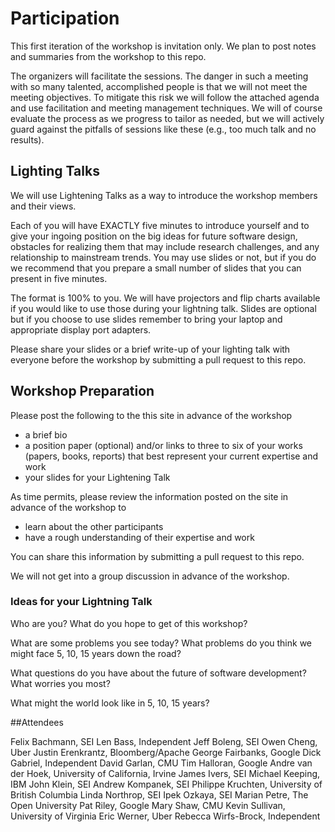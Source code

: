 # Participation

This first iteration of the workshop is invitation only.  We plan to post
notes and summaries from the workshop to this repo.

The organizers will facilitate the sessions.  The danger in such a meeting with so many talented, accomplished people is that we will not meet the meeting objectives.  To mitigate this risk we will follow the attached agenda and use facilitation and meeting management techniques.  We will of course evaluate the process as we progress to tailor as needed, but we will actively guard against the pitfalls of sessions like these (e.g., too much talk and no results).

## Lighting Talks

We will use Lightening Talks as a way to introduce the workshop members and their views.

Each of you will have EXACTLY five minutes to introduce yourself and to give your ingoing position on the big ideas for future software design, obstacles for realizing them that may include research challenges, and any relationship to mainstream trends.    You may use slides or not, but if you do we recommend that you prepare a small number of slides that you can present in five minutes.  

The format is 100% to you. We will have projectors and flip charts available if you would like to use
those during your lightning talk.  Slides are optional but if you choose
to use slides remember to bring your laptop and appropriate display port
adapters.

Please share your slides or a brief write-up of your lighting talk with
everyone before the workshop by submitting a pull request to this repo.

## Workshop Preparation

Please post the following to the this site in advance of the workshop
- a brief bio
- a position paper (optional) and/or links to three to six of your works (papers, books, reports) that best represent your current expertise and work
- your slides for your Lightening Talk

As time permits, please review the information posted on the site in advance of the workshop to
- learn about the other participants
- have a rough understanding of their expertise and work

You can share this information by submitting a pull request to this repo.

We will not get into a group discussion in advance of the workshop.

### Ideas for your Lightning Talk

Who are you?  What do you hope to get of this workshop?

What are some problems you see today?  What problems do you
think we might face 5, 10, 15 years down the road?

What questions do you have about the future of software development?
What worries you most?

What might the world look like in 5, 10, 15 years?

##Attendees

Felix	Bachmann,	SEI
Len	Bass,	Independent
Jeff	Boleng,	SEI 
Owen	Cheng,	Uber
Justin	Erenkrantz,	Bloomberg/Apache
George	Fairbanks,	Google
Dick	Gabriel,	Independent
David	Garlan,	CMU
Tim	Halloran,	Google
Andre van der	Hoek,	University of California, Irvine
James	Ivers,	SEI
Michael	Keeping,	IBM
John	Klein,	SEI
Andrew	Kompanek,	SEI
Philippe	Kruchten,	University of British Columbia
Linda	Northrop,	SEI
Ipek	Ozkaya,	SEI
Marian	Petre,	The Open University
Pat	Riley,	Google
Mary	Shaw,	CMU
Kevin	Sullivan,	University of Virginia
Eric	Werner,	Uber
Rebecca	Wirfs-Brock,	Independent
